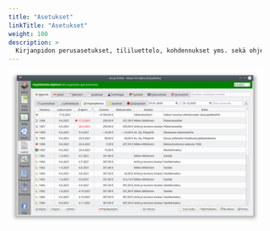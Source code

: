 ```yaml
---
title: "Asetukset"
linkTitle: "Asetukset"
weight: 100
description: >
  Kirjanpidon perusasetukset, tililuettelo, kohdennukset yms. sekä ohjelman asetukset.
---
```


![Laskujen luettelo](/img/fi/laskutus/myynti.png)
